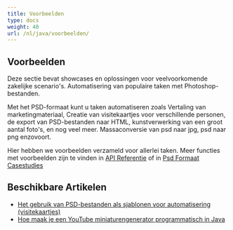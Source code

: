 ```yaml
---
title: Voorbeelden
type: docs
weight: 40
url: /nl/java/voorbeelden/
---
```


## **Voorbeelden**
Deze sectie bevat showcases en oplossingen voor veelvoorkomende zakelijke scenario's. Automatisering van populaire taken met Photoshop-bestanden.

Met het PSD-formaat kunt u taken automatiseren zoals Vertaling van marketingmateriaal, Creatie van visitekaartjes voor verschillende personen, de export van PSD-bestanden naar HTML, kunstverwerking van een groot aantal foto's, en nog veel meer. Massaconversie van psd naar jpg, psd naar png enzovoort.

Hier hebben we voorbeelden verzameld voor allerlei taken. Meer functies met voorbeelden zijn te vinden in [API Referentie](https://reference.aspose.com/psd/net) of in [Psd Formaat Casestudies](https://downloads.aspose.com/corporate/case-studies/aspose.psd/)

## **Beschikbare Artikelen**
- [Het gebruik van PSD-bestanden als sjablonen voor automatisering (visitekaartjes)](https://docs.aspose.com/display/psdnet/Using+PSD+files+as+templates+for+automation+-+Business+Cards+Case)
- [Hoe maak je een YouTube miniaturengenerator programmatisch in Java](/nl/psd/java/how-to-create-youtube-thumbnail-generator-programmatically-in-java/)
